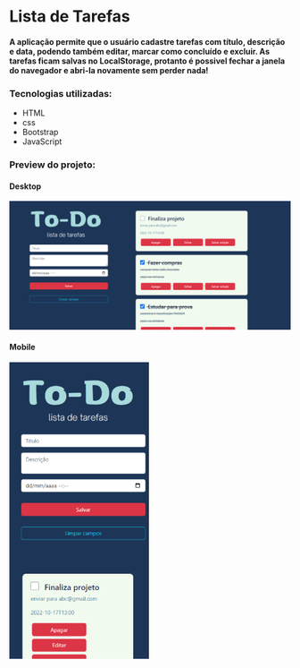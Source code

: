 # Lista de Tarefas
#### A aplicação permite que o usuário cadastre tarefas com título, descrição e data, podendo também editar, marcar como concluído e excluir. As tarefas ficam salvas no LocalStorage, protanto é possivel fechar a janela do navegador e abri-la novamente sem perder nada!

### Tecnologias utilizadas:
- HTML
- css
- Bootstrap
- JavaScript


### Preview do projeto:


#### Desktop
<img  alt="todo preview desktop" src="img/preview.png" width="700px"/>


#### Mobile
<img  alt="todo preview mobile" src="img/previewMobile.png" width="250px"/>

